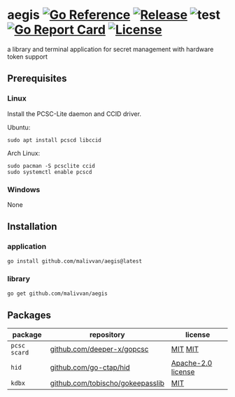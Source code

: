 # aegis [![Go Reference](https://pkg.go.dev/badge/github.com/malivvan/aegis)](https://pkg.go.dev/github.com/malivvan/aegis) [![Release](https://img.shields.io/github/v/release/malivvan/aegis.svg?sort=semver)](https://github.com/malivvan/aegis/releases/latest) ![test](https://github.com/malivvan/aegis/workflows/test/badge.svg) [![Go Report Card](https://goreportcard.com/badge/github.com/malivvan/aegis)](https://goreportcard.com/report/github.com/malivvan/aegis) [![License](https://img.shields.io/badge/license-MIT-blue.svg)](LICENSE)

a library and terminal application for secret management with hardware token support

## Prerequisites

### Linux

Install the PCSC-Lite daemon and CCID driver.

Ubuntu:

    sudo apt install pcscd libccid

Arch Linux:

    sudo pacman -S pcsclite ccid
    sudo systemctl enable pcscd

### Windows

None

## Installation

### application
```bash
go install github.com/malivvan/aegis@latest
```

### library
```bash
go get github.com/malivvan/aegis
```

## Packages
| package        | repository                                                                                                                 | license                                  |
|----------------|----------------------------------------------------------------------------------------------------------------------------|------------------------------------------|
| `pcsc` `scard` | [github.com/deeper-x/gopcsc](https://github.com/deeper-x/gopcsc/tree/2f6d14bbccd6340d0a21e27db7431d8fb0426aeb)             | [MIT](scard/LICENSE) [MIT](pcsc/LICENSE) |
| `hid`          | [github.com/go-ctap/hid](https://github.com/go-ctap/hid/tree/61b5a25c7b15d1a2e93e0573b0a1a47221e85b79)                     | [Apache-2.0 license](hid/LICENSE)        |
| `kdbx`         | [github.com/tobischo/gokeepasslib](https://github.com/tobischo/gokeepasslib/tree/7f3374575ee68e6aa2f1d14d0f053341912ecf5c) | [MIT](kdbx/LICENSE)                      |
